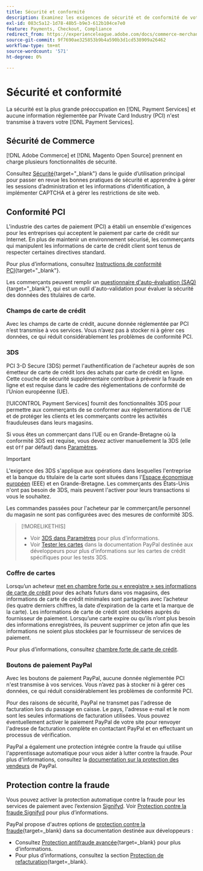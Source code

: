 ```yaml
---
title: Sécurité et conformité
description: Examinez les exigences de sécurité et de conformité de votre site.
exl-id: 083c5a12-1d78-48b5-b9e3-612b104ce7e0
feature: Payments, Checkout, Compliance
redirect_from: https://experienceleague.adobe.com/docs/commerce-merchant-services/payment-services/security.html?lang=fr
source-git-commit: 9f7690ae325853b9b4a590b3d1cd538909a26462
workflow-type: tm+mt
source-wordcount: '571'
ht-degree: 0%

---
```


# Sécurité et conformité

La sécurité est la plus grande préoccupation en [!DNL Payment Services] et aucune information réglementée par Private Card Industry (PCI) n&#39;est transmise à travers votre [!DNL Payment Services].

## Sécurité de Commerce

[!DNL Adobe Commerce] et [!DNL Magento Open Source] prennent en charge plusieurs fonctionnalités de sécurité.

Consultez [Sécurité](https://experienceleague.adobe.com/fr/docs/commerce-admin/systems/security/security){target="_blank"} dans le guide d’utilisation principal pour passer en revue les bonnes pratiques de sécurité et apprendre à gérer les sessions d’administration et les informations d’identification, à implémenter CAPTCHA et à gérer les restrictions de site web.

## Conformité PCI

L&#39;industrie des cartes de paiement (PCI) a établi un ensemble d&#39;exigences pour les entreprises qui acceptent le paiement par carte de crédit sur Internet. En plus de maintenir un environnement sécurisé, les commerçants qui manipulent les informations de carte de crédit client sont tenus de respecter certaines directives standard.

Pour plus d’informations, consultez [Instructions de conformité PCI](https://experienceleague.adobe.com/fr/docs/commerce-admin/start/compliance/payments/compliance-pci){target="_blank"}.

Les commerçants peuvent remplir un [questionnaire d&#39;auto-évaluation (SAQ)](https://www.pcisecuritystandards.org/pci_security/completing_self_assessment){target="_blank"}, qui est un outil d&#39;auto-validation pour évaluer la sécurité des données des titulaires de carte.

### Champs de carte de crédit

Avec les champs de carte de crédit, aucune donnée réglementée par PCI n’est transmise à vos services. Vous n’avez pas à stocker ni à gérer ces données, ce qui réduit considérablement les problèmes de conformité PCI.

### 3DS

PCI 3-D Secure (3DS) permet l&#39;authentification de l&#39;acheteur auprès de son émetteur de carte de crédit lors des achats par carte de crédit en ligne. Cette couche de sécurité supplémentaire contribue à prévenir la fraude en ligne et est requise dans le cadre des réglementations de conformité de l’Union européenne (UE).

[!UICONTROL Payment Services] fournit des fonctionnalités 3DS pour permettre aux commerçants de se conformer aux réglementations de l&#39;UE et de protéger les clients et les commerçants contre les activités frauduleuses dans leurs magasins.

Si vous êtes un commerçant dans l’UE ou en Grande-Bretagne où la conformité 3DS est requise, vous devez activer manuellement la 3DS (elle est `Off` par défaut) dans [Paramètres](settings.md#credit-card-fields).

>[!IMPORTANT]
>
>L&#39;exigence des 3DS s&#39;applique aux opérations dans lesquelles l&#39;entreprise et la banque du titulaire de la carte sont situées dans l&#39;[Espace économique européen](https://www.efta.int/eea) (EEE) et en Grande-Bretagne. Les commerçants des États-Unis n&#39;ont pas besoin de 3DS, mais peuvent l&#39;activer pour leurs transactions si vous le souhaitez.

Les commandes passées pour l&#39;acheteur par le commerçant/le personnel du magasin ne sont pas configurées avec des mesures de conformité 3DS.

>[!MORELIKETHIS]
>
> * Voir [3DS dans Paramètres](settings.md#3ds) pour plus d’informations.
> * Voir [Tester les cartes](https://developer.paypal.com/docs/checkout/advanced/customize/3d-secure/test/) dans la documentation PayPal destinée aux développeurs pour plus d’informations sur les cartes de crédit spécifiques pour les tests 3DS.

### Coffre de cartes

Lorsqu’un acheteur [met en chambre forte ou « enregistre » ses informations de carte de crédit](vaulting.md) pour des achats futurs dans vos magasins, des informations de carte de crédit minimales sont partagées avec l’acheteur (les quatre derniers chiffres, la date d’expiration de la carte et la marque de la carte). Les informations de carte de crédit sont stockées auprès du fournisseur de paiement. Lorsqu’une carte expire ou qu’ils n’ont plus besoin des informations enregistrées, ils peuvent supprimer ce jeton afin que les informations ne soient plus stockées par le fournisseur de services de paiement.

Pour plus d’informations, consultez [chambre forte de carte de crédit](vaulting.md).

### Boutons de paiement PayPal

Avec les boutons de paiement PayPal, aucune donnée réglementée PCI n&#39;est transmise à vos services. Vous n’avez pas à stocker ni à gérer ces données, ce qui réduit considérablement les problèmes de conformité PCI.

Pour des raisons de sécurité, PayPal ne transmet pas l&#39;adresse de facturation lors du passage en caisse. Le pays, l&#39;adresse e-mail et le nom sont les seules informations de facturation utilisées. Vous pouvez éventuellement activer le paiement PayPal de votre site pour renvoyer l&#39;adresse de facturation complète en contactant PayPal et en effectuant un processus de vérification.

PayPal a également une protection intégrée contre la fraude qui utilise l&#39;apprentissage automatique pour vous aider à lutter contre la fraude. Pour plus d&#39;informations, consultez la [documentation sur la protection des vendeurs](https://www.paypal.com/us/webapps/mpp/security/seller-protection) de PayPal.

## Protection contre la fraude

Vous pouvez activer la protection automatique contre la fraude pour les services de paiement avec l’extension [Signifyd](https://commercemarketplace.adobe.com/signifyd-module-connect.html). Voir [Protection contre la fraude Signifyd](fraud-protection.md) pour plus d’informations.

PayPal propose d&#39;autres options de [protection contre la fraude](https://www.paypal.com/us/cshelp/article/what-is-fraud-protection-help1014){target=_blank} dans sa documentation destinée aux développeurs :

* Consultez [Protection antifraude avancée](https://www.paypal.com/us/enterprise/fraud-protection-advanced#fraud-protection-advanced){target=_blank} pour plus d’informations.
* Pour plus d’informations, consultez la section [Protection de refacturation](https://www.paypal.com/us/cshelp/article/what-is-chargeback-protection-help608){target=_blank}.
